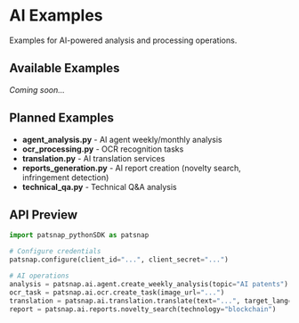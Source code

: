 # AI Examples

Examples for AI-powered analysis and processing operations.

## Available Examples

*Coming soon...*

## Planned Examples

- **agent_analysis.py** - AI agent weekly/monthly analysis
- **ocr_processing.py** - OCR recognition tasks
- **translation.py** - AI translation services
- **reports_generation.py** - AI report creation (novelty search, infringement detection)
- **technical_qa.py** - Technical Q&A analysis

## API Preview

```python
import patsnap_pythonSDK as patsnap

# Configure credentials
patsnap.configure(client_id="...", client_secret="...")

# AI operations
analysis = patsnap.ai.agent.create_weekly_analysis(topic="AI patents")
ocr_task = patsnap.ai.ocr.create_task(image_url="...")
translation = patsnap.ai.translation.translate(text="...", target_lang="en")
report = patsnap.ai.reports.novelty_search(technology="blockchain")
```
